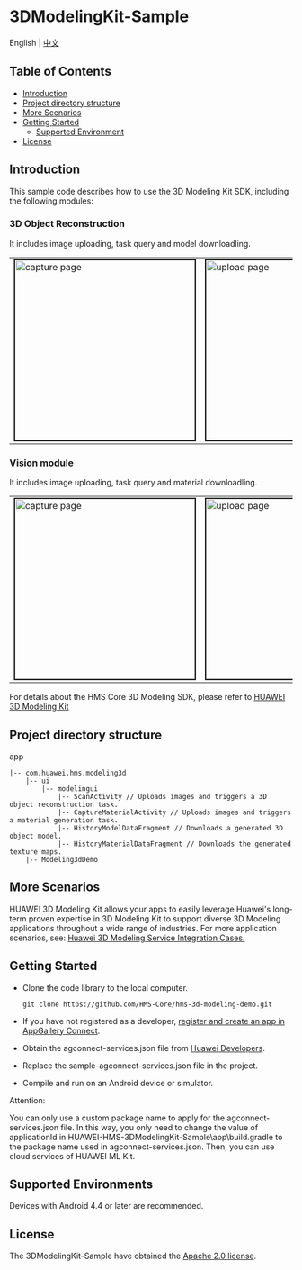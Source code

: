 # 3DModelingKit-Sample
English | [中文](https://github.com/HMS-Core/hms-3d-modeling-demo/blob/master/3DModelingKit-Sample/README_ZH.md)

## Table of Contents

 * [Introduction](#introduction)
 * [Project directory structure](#Project-directory-structure)
 * [More Scenarios](#more-scenarios)
 * [Getting Started](#getting-started)
    * [Supported Environment](#supported-environment)
 * [License](#license)


## Introduction
This sample code describes how to use the 3D Modeling Kit SDK, including the following modules:

### 3D Object Reconstruction
It includes image uploading, task query and model downloadling.

<table><tr>
<td><img src="https://github.com/HMS-Core/hms-3d-modeling-demo/blob/master/3DModelingKit-Sample/resources/ModelCaptureEN.png" width=320 title="capture page" border=2></td>
<td><img src="https://github.com/HMS-Core/hms-3d-modeling-demo/blob/master/3DModelingKit-Sample/resources/ModelUploadEN.png" width=320 title="upload page" border=2></td>
<td><img src="https://github.com/HMS-Core/hms-3d-modeling-demo/blob/master/3DModelingKit-Sample/resources/ModelDownloadEN.png" width=320 title="download page" border=2></td>
</tr></table>


### Vision module
It includes image uploading, task query and material downloadling.

<table><tr>
<td><img src="https://github.com/HMS-Core/hms-3d-modeling-demo/blob/master/3DModelingKit-Sample/resources/MaterialCaptureEN.png" width=320 title="capture page" border=2></td>
<td><img src="https://github.com/HMS-Core/hms-3d-modeling-demo/blob/master/3DModelingKit-Sample/resources/MaterialUploadEN.png" width=320 title="upload page" border=2></td>
<td><img src="https://github.com/HMS-Core/hms-3d-modeling-demo/blob/master/3DModelingKit-Sample/resources/MaterialDownloadEN.png" width=320 title="download page" border=2></td>
</tr></table>




For details about the HMS Core 3D Modeling SDK, please refer to [HUAWEI 3D Modeling Kit](https://developer.huawei.com/consumer/en/doc/development/HMS-Guides/ml-introduction-4)

## Project directory structure

app

    |-- com.huawei.hms.modeling3d
        |-- ui
            |-- modelingui
            	|-- ScanActivity // Uploads images and triggers a 3D object reconstruction task.
            	|-- CaptureMaterialActivity // Uploads images and triggers a material generation task.
            	|-- HistoryModelDataFragment // Downloads a generated 3D object model.
            	|-- HistoryMaterialDataFragment // Downloads the generated texture maps.
    	|-- Modeling3dDemo



## More Scenarios
HUAWEI 3D Modeling Kit allows your apps to easily leverage Huawei's long-term proven expertise in 3D Modeling Kit to support diverse 3D Modeling applications throughout a wide range of industries.
For more application scenarios, see: [Huawei 3D Modeling Service Integration Cases.](https://developer.huawei.com/consumer/en/doc/development/HMS-Guides/ml-case-banggood)

## Getting Started
 - Clone the code library to the local computer.

       git clone https://github.com/HMS-Core/hms-3d-modeling-demo.git

 - If you have not registered as a developer, [register and create an app in AppGallery Connect](https://developer.huawei.com/consumer/en/service/josp/agc/index.html).
 - Obtain the agconnect-services.json file from [Huawei Developers](https://developer.huawei.com/consumer/en/doc/development/HMSCore-Guides/config-agc-0000001050990353).
 - Replace the sample-agconnect-services.json file in the project.
 - Compile and run on an Android device or simulator.

Attention:

You can only use a custom package name to apply for the agconnect-services.json file.
In this way, you only need to change the value of applicationId in HUAWEI-HMS-3DModelingKit-Sample\app\build.gradle to the package name used in agconnect-services.json. Then, you can use cloud services of HUAWEI ML Kit.

## Supported Environments
Devices with Android 4.4 or later are recommended.


##  License
The 3DModelingKit-Sample have obtained the [Apache 2.0 license](https://www.apache.org/licenses/LICENSE-2.0).